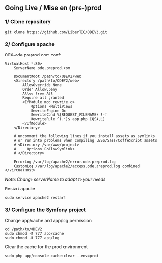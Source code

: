 
## Going Live / Mise en (pre-)prod



### 1/ Clone repository

```
git clone https://github.com/LiberTIC/ODEV2.git
```

### 2/ Configure apache

00X-ode.preprod.com.conf:

```
VirtualHost *:80>
    ServerName ode.preprod.com

    DocumentRoot /path/to/ODEV2/web
    <Directory /path/to/ODEV2/web>
        AllowOverride None
        Order Allow,Deny
        Allow from All
        Require all granted
        <IfModule mod_rewrite.c>
            Options -MultiViews
            RewriteEngine On
            RewriteCond %{REQUEST_FILENAME} !-f
            RewriteRule ^(.*)$ app.php [QSA,L]
        </IfModule>
    </Directory>

    # uncomment the following lines if you install assets as symlinks
    # or run into problems when compiling LESS/Sass/CoffeScript assets
    # <Directory /var/www/project>
    #     Options FollowSymlinks
    # </Directory>

    ErrorLog /var/log/apache2/error.ode.preprod.log
    CustomLog /var/log/apache2/access.ode.preprod.log combined
</VirtualHost>
```

*Note: Change serverName to adapt to your needs*

Restart apache

```
sudo service apache2 restart
```

### 3/ Configure the Symfony project

Change app/cache and app/log permission

```
cd /path/to/ODEV2
sudo chmod -R 777 app/cache
sudo chmod -R 777 app/log
```

Clear the cache for the prod environment

```
sudo php app/console cache:clear --env=prod
```
